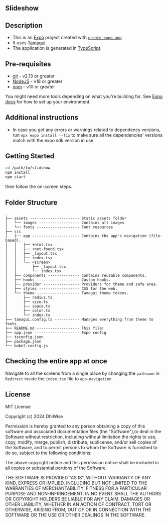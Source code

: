 ## Slideshow

## Description

- This is an [Expo](https://expo.dev) project created with [`create-expo-app`](https://www.npmjs.com/package/create-expo-app).
- It uses [Tamagui](https://tamagui.dev/)
- The application is generated in [TypeScript](https://www.typescriptlang.org/).

## Pre-requisites

- [git](https://git-scm.com/) - v2.13 or greater
- [NodeJS](https://nodejs.org/en/) - v18 or greater
- [npm](https://www.npmjs.com/) - v10 or greater

You might need more tools depending on what you're building for. See [Expo docs](https://docs.expo.dev/get-started/set-up-your-environment/) for how to set up your environment.

## Additional instructions

- In case you get any errors or warnings related to dependency versions, run `npx expo install --fix` to make sure all the dependencies' versions match with the expo sdk version in use

## Getting Started

```bash
cd /path/to/slidshow
npm install
npm start
```

then follow the on-screen steps.

## Folder Structure

```
.
├── assets ---------------------- Static assets folder
│   └── images ------------------ Contains all images
│   └── fonts ------------------- Font resources
├── src
│   ├── app --------------------- Contains the app's navigation (file-based).
│   │   ├── +html.tsx
│   │   ├── +not-found.tsx
│   │   ├── _layout.tsx
│   │   ├── index.tsx
│   │   └── <screen>
│   │       ├── _layout.tsx
│   │       └── index.tsx
│   ├── components -------------- Contains reusable components.
│   ├── hooks ------------------- Custom hooks.
│   ├── provider ---------------- Providers for theme and safe area.
│   ├── styles ------------------ CSS for the web.
│   └── theme ------------------- Tamagui theme tokens.
│       ├── radius.ts
│       ├── size.ts
│       ├── space.ts
│       ├── color.ts
│       └── index.ts
├── tamagui.config.ts ----------- Manages everything from theme to fonts
├── README.md ------------------- This file!
├── app.json -------------------- Expo config
├── tsconfig.json
├── package.json
└── babel.config.js
```

## Checking the entire app at once

Navigate to all the screens from a single place by changing the `pathname` in `Redirect` inside the `index.tsx` file to `app-navigation`.

## License

MIT License

Copyright (c) 2024 DhiWise

Permission is hereby granted to any person obtaining a copy of this software and associated documentation files (the "Software"),to deal in the Software without restriction, including without limitation the rights to use, copy, modify, merge, publish, distribute, sublicense, and/or sell copies of the Software, and to permit persons to whom the Software is furnished to do so, subject to the following conditions:

The above copyright notice and this permission notice shall be included in all copies or substantial portions of the Software.

THE SOFTWARE IS PROVIDED "AS IS", WITHOUT WARRANTY OF ANY KIND, EXPRESS OR IMPLIED, INCLUDING BUT NOT LIMITED TO THE WARRANTIES OF MERCHANTABILITY, FITNESS FOR A PARTICULAR PURPOSE AND NON-INFRINGEMENT. IN NO EVENT SHALL THE AUTHORS OR COPYRIGHT HOLDERS BE LIABLE FOR ANY CLAIM, DAMAGES OR OTHER LIABILITY, WHETHER IN AN ACTION OF CONTRACT, TORT OR OTHERWISE, ARISING FROM, OUT OF OR IN CONNECTION WITH THE SOFTWARE OR THE USE OR OTHER DEALINGS IN THE SOFTWARE.


